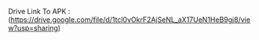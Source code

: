 Drive Link To APK : (https://drive.google.com/file/d/1tcl0vOkrF2AjSeNL_aX17UeN1HeB9gj8/view?usp=sharing)
